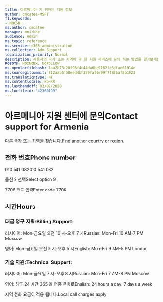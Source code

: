 ```yaml
---
title: 아르메니아 지 원하는 지원 정보
author: cmcatee-MSFT
f1.keywords:
- NOCSH
ms.author: cmcatee
manager: mnirkhe
audience: Admin
ms.topic: reference
ms.service: o365-administration
ms.collection: Adm_Support
localization_priority: Normal
description: 사용자의 국가 또는 지역에 대 한 지원 서비스에 문의 하는 방법을 알아보세요.
ROBOTS: NOINDEX, NOFOLLOW
ms.openlocfilehash: 7aa2b73f20f96f4f44da6bd9162fe3dfae61934c
ms.sourcegitcommit: 812aab5f58eed4bf359faf0e99f7f876af5b1023
ms.translationtype: MT
ms.contentlocale: ko-KR
ms.lasthandoff: 03/02/2020
ms.locfileid: "42360199"
---
```

# <a name="contact-support-for-armenia"></a><span data-ttu-id="6c0b3-103">아르메니아 지원 센터에 문의</span><span class="sxs-lookup"><span data-stu-id="6c0b3-103">Contact support for Armenia</span></span>

<span data-ttu-id="6c0b3-104">[다른 국가 또는 지역을 찾습니다](../contact-support-for-business-products.md).</span><span class="sxs-lookup"><span data-stu-id="6c0b3-104">[Find another country or region](../contact-support-for-business-products.md).</span></span>

## <a name="phone-number"></a><span data-ttu-id="6c0b3-105">전화 번호</span><span class="sxs-lookup"><span data-stu-id="6c0b3-105">Phone number</span></span>
<span data-ttu-id="6c0b3-106">010 541 082</span><span class="sxs-lookup"><span data-stu-id="6c0b3-106">010 541 082</span></span>

<span data-ttu-id="6c0b3-107">옵션 9 선택</span><span class="sxs-lookup"><span data-stu-id="6c0b3-107">Select option 9</span></span>

<span data-ttu-id="6c0b3-108">7706 코드 입력</span><span class="sxs-lookup"><span data-stu-id="6c0b3-108">Enter code 7706</span></span>

## <a name="hours"></a><span data-ttu-id="6c0b3-109">시간</span><span class="sxs-lookup"><span data-stu-id="6c0b3-109">Hours</span></span>
### <a name="billing-support"></a><span data-ttu-id="6c0b3-110">대금 청구 지원:</span><span class="sxs-lookup"><span data-stu-id="6c0b3-110">Billing Support:</span></span>

<span data-ttu-id="6c0b3-111">러시아어: Mon-금요일 오전 10 시-오후 7 시</span><span class="sxs-lookup"><span data-stu-id="6c0b3-111">Russian: Mon-Fri 10 AM-7 PM Moscow</span></span>

<span data-ttu-id="6c0b3-112">영어: Mon-금요일 오전 9 시-오후 5 시</span><span class="sxs-lookup"><span data-stu-id="6c0b3-112">English: Mon-Fri 9 AM-5 PM London</span></span>

### <a name="technical-support"></a><span data-ttu-id="6c0b3-113">기술 지원:</span><span class="sxs-lookup"><span data-stu-id="6c0b3-113">Technical Support:</span></span>

<span data-ttu-id="6c0b3-114">러시아어: Mon-금요일 7 시-오후 8 시</span><span class="sxs-lookup"><span data-stu-id="6c0b3-114">Russian: Mon-Fri 7 AM-8 PM Moscow</span></span>

<span data-ttu-id="6c0b3-115">영어: 하루 24 시간 365 일 연중 무휴로</span><span class="sxs-lookup"><span data-stu-id="6c0b3-115">English: 24 hours a day, 7 days a week</span></span>

<span data-ttu-id="6c0b3-116">지역 전화 요금이 적용 됩니다.</span><span class="sxs-lookup"><span data-stu-id="6c0b3-116">Local call charges apply</span></span>
